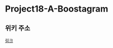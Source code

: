 # Project18-A-Boostagram

## 위키 주소
[링크](https://github.com/boostcamp-2020/Project18-A-Boostagram/wiki)
